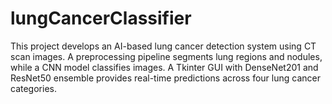 # lungCancerClassifier
This project develops an AI-based lung cancer detection system using CT scan images. A preprocessing pipeline segments lung regions and nodules, while a CNN model classifies images. A Tkinter GUI with DenseNet201 and ResNet50 ensemble provides real-time predictions across four lung cancer categories.
